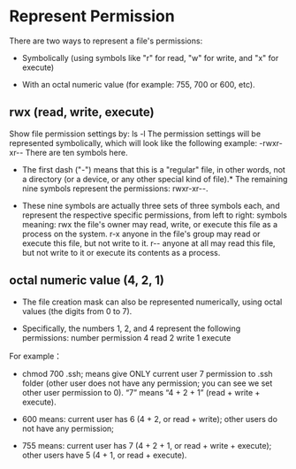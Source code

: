 # Represent Permission

There are two ways to represent a file's permissions:
* Symbolically (using symbols like "r" for read, "w" for write, and "x" for execute) 

* With an octal numeric value (for example: 755, 700 or 600, etc).

## rwx (read, write, execute)
Show file permission settings by:
	ls -l 
The permission settings will be represented symbolically, which will look like the following example:
	-rwxr-xr-- 
There are ten symbols here. 
* The first dash ("-") means that this is a "regular" file, in other words, not a directory (or a device, or any other special kind of file).* The remaining nine symbols represent the permissions: rwxr-xr--. 

* These nine symbols are actually three sets of three symbols each, and represent the respective specific permissions, from left to right:
symbols	meaning:
	rwx	the file's owner may read, write, or execute this file as a process on the system.
	r-x	anyone in the file's group may read or execute this file, but not write to it.
	r--	anyone at all may read this file, but not write to it or execute its contents as a process.

## octal numeric value (4, 2, 1)
* The file creation mask can also be represented numerically, using octal values (the digits from 0 to 7). 

* Specifically, the numbers 1, 2, and 4 represent the following permissions:
	number	permission
	4	read
	2	write
	1	execute

For example：
* chmod 700 .ssh; means give ONLY current user 7 permission to .ssh folder (other user does not have any permission; you can see we set other user permission to 0). “7” means “4 + 2 + 1” (read + write + execute).

* 600 means: current user has 6 (4 + 2, or read + write); other users do not have any permission;

* 755 means: current user has 7 (4 + 2 + 1, or read + write + execute); other users have 5 (4 + 1, or read + execute).

